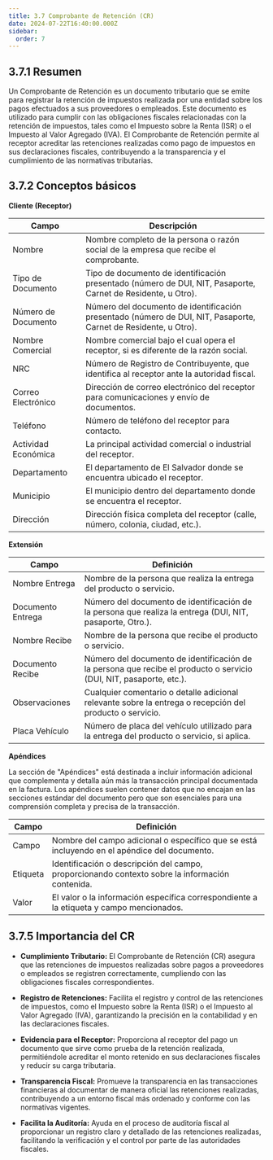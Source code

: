 ```yaml
---
title: 3.7 Comprobante de Retención (CR)
date: 2024-07-22T16:40:00.000Z
sidebar:
  order: 7
---
```

## 3.7.1 Resumen

Un Comprobante de Retención es un documento tributario que se emite para registrar la retención de impuestos realizada por una entidad sobre los pagos efectuados a sus proveedores o empleados. Este documento es utilizado para cumplir con las obligaciones fiscales relacionadas con la retención de impuestos, tales como el Impuesto sobre la Renta (ISR) o el Impuesto al Valor Agregado (IVA). El Comprobante de Retención permite al receptor acreditar las retenciones realizadas como pago de impuestos en sus declaraciones fiscales, contribuyendo a la transparencia y el cumplimiento de las normativas tributarias.

## 3.7.2 Conceptos básicos

**Cliente (Receptor)**

| Campo | Descripción |
| --- | --- |
| Nombre | Nombre completo de la persona o razón social de la empresa que recibe el comprobante. |
| Tipo de Documento | Tipo de documento de identificación presentado (número de DUI, NIT, Pasaporte, Carnet de Residente, u Otro). |
| Número de Documento | Número del documento de identificación presentado (número de DUI, NIT, Pasaporte, Carnet de Residente, u Otro). |
| Nombre Comercial | Nombre comercial bajo el cual opera el receptor, si es diferente de la razón social. |
| NRC | Número de Registro de Contribuyente, que identifica al receptor ante la autoridad fiscal. |
| Correo Electrónico | Dirección de correo electrónico del receptor para comunicaciones y envío de documentos. |
| Teléfono | Número de teléfono del receptor para contacto. |
| Actividad Económica | La principal actividad comercial o industrial del receptor. |
| Departamento | El departamento de El Salvador donde se encuentra ubicado el receptor. |
| Municipio | El municipio dentro del departamento donde se encuentra el receptor. |
| Dirección | Dirección física completa del receptor (calle, número, colonia, ciudad, etc.). |

**Extensión**

| Campo | Definición |
| --- | --- |
| Nombre Entrega | Nombre de la persona que realiza la entrega del producto o servicio. |
| Documento Entrega | Número del documento de identificación de la persona que realiza la entrega (DUI, NIT, pasaporte, Otro.). |
| Nombre Recibe | Nombre de la persona que recibe el producto o servicio. |
| Documento Recibe | Número del documento de identificación de la persona que recibe el producto o servicio (DUI, NIT, pasaporte, etc.). |
| Observaciones | Cualquier comentario o detalle adicional relevante sobre la entrega o recepción del producto o servicio. |
| Placa Vehículo | Número de placa del vehículo utilizado para la entrega del producto o servicio, si aplica. |

**Apéndices**

La sección de "Apéndices" está destinada a incluir información adicional que complementa y detalla aún más la transacción principal documentada en la factura. Los apéndices suelen contener datos que no encajan en las secciones estándar del documento pero que son esenciales para una comprensión completa y precisa de la transacción.

| Campo | Definición |
| --- | --- |
| Campo | Nombre del campo adicional o específico que se está incluyendo en el apéndice del documento. |
| Etiqueta | Identificación o descripción del campo, proporcionando contexto sobre la información contenida. |
| Valor | El valor o la información específica correspondiente a la etiqueta y campo mencionados. |

## 3.7.5 Importancia del CR

 * **Cumplimiento Tributario:** El Comprobante de Retención (CR) asegura que las retenciones de impuestos realizadas sobre pagos a proveedores o empleados se registren correctamente, cumpliendo con las obligaciones fiscales correspondientes.

* **Registro de Retenciones:** Facilita el registro y control de las retenciones de impuestos, como el Impuesto sobre la Renta (ISR) o el Impuesto al Valor Agregado (IVA), garantizando la precisión en la contabilidad y en las declaraciones fiscales.

* **Evidencia para el Receptor:** Proporciona al receptor del pago un documento que sirve como prueba de la retención realizada, permitiéndole acreditar el monto retenido en sus declaraciones fiscales y reducir su carga tributaria.

* **Transparencia Fiscal:** Promueve la transparencia en las transacciones financieras al documentar de manera oficial las retenciones realizadas, contribuyendo a un entorno fiscal más ordenado y conforme con las normativas vigentes.

* **Facilita la Auditoría:** Ayuda en el proceso de auditoría fiscal al proporcionar un registro claro y detallado de las retenciones realizadas, facilitando la verificación y el control por parte de las autoridades fiscales.
